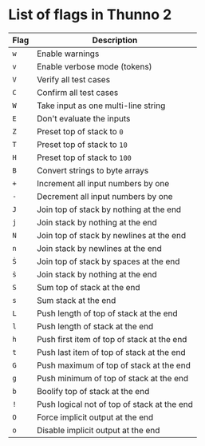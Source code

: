 # List of flags in Thunno 2

| Flag | Description                                 |
|------|---------------------------------------------|
| `w`  | Enable warnings                             |
| `v`  | Enable verbose mode (tokens)                |
| `V`  | Verify all test cases                       |
| `C`  | Confirm all test cases                      |
| `W`  | Take input as one multi-line string         |
| `E`  | Don't evaluate the inputs                   |
| `Z`  | Preset top of stack to `0`                  |
| `T`  | Preset top of stack to `10`                 |
| `H`  | Preset top of stack to `100`                |
| `B`  | Convert strings to byte arrays              |
| `+`  | Increment all input numbers by one          |
| `-`  | Decrement all input numbers by one          |
| `J`  | Join top of stack by nothing at the end     |
| `j`  | Join stack by nothing at the end            |
| `N`  | Join top of stack by newlines at the end    |
| `n`  | Join stack by newlines at the end           |
| `Ṡ`  | Join top of stack by spaces at the end      |
| `ṡ`  | Join stack by nothing at the end            |
| `S`  | Sum top of stack at the end                 |
| `s`  | Sum stack at the end                        |
| `L`  | Push length of top of stack at the end      |
| `l`  | Push length of stack at the end             |
| `h`  | Push first item of top of stack at the end  |
| `t`  | Push last item of top of stack at the end   |
| `G`  | Push maximum of top of stack at the end     |
| `g`  | Push minimum of top of stack at the end     |
| `b`  | Boolify top of stack at the end             |
| `!`  | Push logical not of top of stack at the end |
| `O`  | Force implicit output at the end            |
| `o`  | Disable implicit output at the end          |